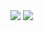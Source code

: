 <img src ="https://github-readme-streak-stats.herokuapp.com/?user=bugourmet&theme=tokyonight&hide_border=true"/>
<img src ="https://github-readme-stats.vercel.app/api/top-langs/?username=bugourmet&theme=tokyonight&show_icons=true&hide_border=true&layout=compact"/>
